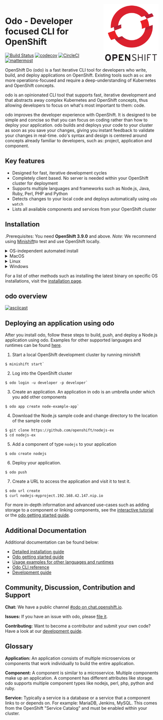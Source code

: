 <img src="./docs/img/openshift.png" width="180" align="right">

# Odo - Developer focused CLI for OpenShift

[![Build Status](https://travis-ci.org/redhat-developer/odo.svg?branch=master)](https://travis-ci.org/redhat-developer/odo) [![codecov](https://codecov.io/gh/redhat-developer/odo/branch/master/graph/badge.svg)](https://codecov.io/gh/redhat-developer/odo) [![CircleCI](https://circleci.com/gh/redhat-developer/odo/tree/master.svg?style=svg)](https://circleci.com/gh/redhat-developer/odo/tree/master) [![mattermost](/docs/img/mattermost.svg)](https://chat.openshift.io/developers/channels/odo)

OpenShift Do (odo) is a  fast iterative CLI tool for developers who write, build, and deploy applications on OpenShift.
Existing tools such as `oc` are more operations-focused and require a deep-understanding of Kubernetes and OpenShift concepts.

odo is  an opinionated CLI tool that supports fast, iterative development and that abstracts away complex Kubernetes and OpenShift concepts, thus allowing developers to focus on what's most important to them: code.

odo improves the developer experience with OpenShift. It is designed to be simple and concise so that you can focus on coding rather than how to deploy your application. odo builds and deploys your code to your cluster as soon as you save your changes, giving you instant feedback to validate your changes in real-time. odo's syntax and design is centered around concepts already familiar to developers, such as: project, application and component.


## Key features

- Designed for fast, iterative development cycles
- Completely client based. No server is needed within your OpenShift cluster for deployment
- Supports multiple languages and frameworks such as Node.js, Java, Ruby, Perl, PHP and Python
- Detects changes to your local code and deploys automatically using `odo watch`
- Lists all available components and services from your OpenShift cluster

## Installation

.Prerequisites:
You need **OpenShift 3.9.0** and above.
*Note:* We recommend using [Minishift](https://github.com/minishift/minishift)to test and use OpenShift locally.

<details>
<summary> OS-independent automated install</summary>

#### Use this [bash script](./scripts/install.sh) to quickly install odo. It will automatically detect your operating system and install `odo` accordingly.

```sh
curl -L https://github.com/redhat-developer/odo/raw/master/scripts/install.sh | bash
```

</details>

<details>
<summary> MacOS</summary>

#### Binary installation:
```sh
sudo curl -L https://github.com/redhat-developer/odo/releases/download/v0.0.20/odo-darwin-amd64 -o /usr/local/bin/odo && sudo chmod +x /usr/local/bin/odo
```

#### Tarball installation:
```sh
sudo sh -c 'curl -L https://github.com/redhat-developer/odo/releases/download/v0.0.20/odo-darwin-amd64.gz | gzip -d > /usr/local/bin/odo; chmod +x /usr/local/bin/odo'
```

</details>

<details>
<summary> Linux</summary>

#### Binary installation:
```sh
sudo curl -L https://github.com/redhat-developer/odo/releases/download/v0.0.20/odo-linux-amd64 -o /usr/local/bin/odo && sudo chmod +x /usr/local/bin/odo
```

#### Tarball installation:
```sh
sudo sh -c 'curl -L https://github.com/redhat-developer/odo/releases/download/v0.0.20/odo-linux-amd64.gz | gzip -d > /usr/local/bin/odo; chmod +x /usr/local/bin/odo'
```

</details>

<details>
<summary> Windows</summary>

1. Download the `odo-windows-amd64.exe.gz` file from the [GitHub releases page](https://github.com/redhat-developer/odo/releases).
2. Extract the file.
3. Add the location of extracted binary to your PATH environment variable by following [this Wiki page](https://github.com/redhat-developer/odo/wiki/Setting-PATH-variable-on-Windows).

</details>

For a list of other methods such as installing the latest binary on specific OS installations, visit the [installation page](/docs/installation.md).

## odo overview

[![asciicast](https://asciinema.org/a/225717.svg)](https://asciinema.org/a/225717)

## Deploying an application using odo

After you install odo, follow these steps to build, push, and deploy a Node.js application using odo. Examples for other supported languages and runtimes can be found [here](https://github.com/redhat-developer/odo/blob/master/docs/examples.md).

1. Start a local OpenShift development cluster by running minishift
````
$ minishift start`
````

2. Log into the OpenShift cluster
```
$ odo login -u developer -p developer`
````

3. Create an application. An application in odo is an umbrella under which you add other components
````
$ odo app create node-example-app`
````

4. Download the Node.js sample code and change directory to the location of the sample code
````
$ git clone https://github.com/openshift/nodejs-ex
$ cd nodejs-ex
````

5. Add a component of type `nodejs` to your application
````
$ odo create nodejs
````
6. Deploy your application.
````
$ odo push
````
7. Create a URL to access the application and visit it to test it.
````
$ odo url create
$ curl nodejs-myproject.192.168.42.147.nip.io
````

For more in-depth information and advanced use-cases such as adding storage to a component or linking components, see the [interactive tutorial](https://learn.openshift.com/introduction/developing-with-odo/) or the [odo getting started guide](/docs/getting-started.md).

## Additional Documentation

Additional documentation can be found below:

  - [Detailed installation guide](https://github.com/redhat-developer/odo/blob/master/docs/installation.md)
  - [Odo getting started guide](https://github.com/redhat-developer/odo/blob/master/docs/getting-started.md)
  - [Usage examples for other languages and runtimes](https://github.com/redhat-developer/odo/blob/master/docs/examples.md)
  - [Odo CLI reference](https://github.com/redhat-developer/odo/blob/master/docs/cli-reference.md)
  - [Development guide](https://github.com/redhat-developer/odo/blob/master/docs/development.md)

## Community, Discussion, Contribution and Support

**Chat:** We have a public channel [#odo on chat.openshift.io](https://chat.openshift.io/developers/channels/odo).

**Issues:** If you have an issue with odo, please [file it](https://github.com/redhat-developer/odo/issues).

**Contributing:** Want to become a contributor and submit your own code? Have a look at our [development guide](https://github.com/redhat-developer/odo/blob/master/docs/development.md).

## Glossary

**Application:** An application consists of multiple microservices or components that work individually to build the entire application.

**Component:** A component is similar to a microservice. Multiple components make up an application. A component has different attributes like storage. odo supports multiple component types like nodejs, perl, php, python and ruby.

**Service:** Typically a service is a database or a service that a component links to or depends on. For example: MariaDB, Jenkins, MySQL. This comes from the OpenShift "Service Catalog" and must be enabled within your cluster.
